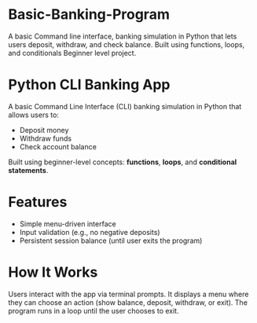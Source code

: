 # Basic-Banking-Program
A basic Command line interface, banking simulation in Python that lets users deposit, withdraw, and check balance. Built using functions, loops, and conditionals 
Beginner level project.

# Python CLI Banking App 

A basic Command Line Interface (CLI) banking simulation in Python that allows users to:

- Deposit money  
- Withdraw funds  
- Check account balance

Built using beginner-level concepts: **functions**, **loops**, and **conditional statements**.

# Features

- Simple menu-driven interface
- Input validation (e.g., no negative deposits)
- Persistent session balance (until user exits the program)

# How It Works

Users interact with the app via terminal prompts. It displays a menu where they can choose an action (show balance, deposit, withdraw, or exit). The program runs in a loop until the user chooses to exit.

